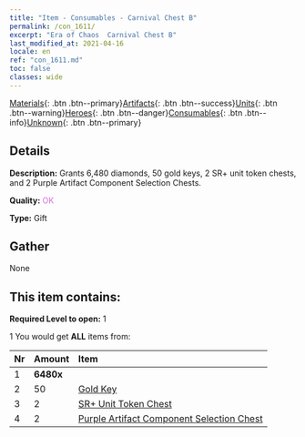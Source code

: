 ```yaml
---
title: "Item - Consumables - Carnival Chest B"
permalink: /con_1611/
excerpt: "Era of Chaos  Carnival Chest B"
last_modified_at: 2021-04-16
locale: en
ref: "con_1611.md"
toc: false
classes: wide
---
```

 [Materials](/Items/){: .btn .btn--primary}[Artifacts](/Items/Artifacts/){: .btn .btn--success}[Units](/Items/Units/){: .btn .btn--warning}[Heroes](/Items/Heroes/){: .btn .btn--danger}[Consumables](/Items/Consumables/){: .btn .btn--info}[Unknown](/Items/Unknown/){: .btn .btn--primary}

## Details
 **Description:** Grants 6,480 diamonds, 50 gold keys, 2 SR+ unit token chests, and 2 Purple Artifact Component Selection Chests.

 **Quality:** <span style="color: #DA70D6">OK</span>

 **Type:** Gift

## Gather

  None

## This item contains:

 **Required Level to open:** 1

 1 You would get **ALL** items  from:

  | Nr | Amount |     Item    |
  |:---|:-------|:------------|
  | 1 |  **6480x** | <i class="fas fa-gem"/> |  | 
  | 2 | 50 | [Gold Key](/Items/con_783/) |  | 
  | 3 | 2 | [SR+ Unit Token Chest](/Items/con_1598/) |  | 
  | 4 | 2 | [Purple Artifact Component Selection Chest](/Items/con_1612/) |  | 
